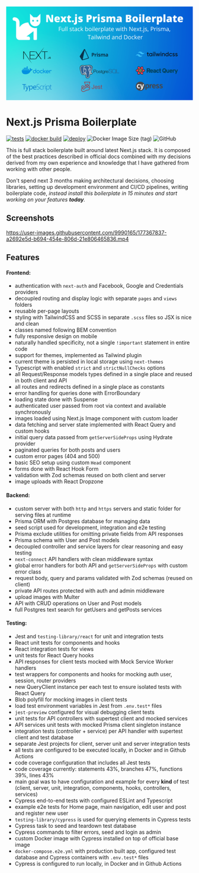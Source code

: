 <p align="center"><img src="docs/readme-assets/banner-1280x640-200kb.png"></p>

# Next.js Prisma Boilerplate

[![tests](https://github.com/nemanjam/nextjs-prisma-boilerplate/actions/workflows/tests.yml/badge.svg)](https://github.com/nemanjam/nextjs-prisma-boilerplate/actions/workflows/tests.yml)
[![docker build](https://github.com/nemanjam/nextjs-prisma-boilerplate/actions/workflows/build-docker-image.yml/badge.svg)](https://github.com/nemanjam/nextjs-prisma-boilerplate/actions/workflows/build-docker-image.yml)
[![deploy](https://github.com/nemanjam/nextjs-prisma-boilerplate/actions/workflows/deploy.yml/badge.svg)](https://github.com/nemanjam/nextjs-prisma-boilerplate/actions/workflows/deploy.yml)
![Docker Image Size (tag)](https://img.shields.io/docker/image-size/nemanjamitic/nextjs-prisma-boilerplate/latest?logo=docker)
![GitHub](https://img.shields.io/github/license/nemanjam/nextjs-prisma-boilerplate)

This is full stack boilerplate built around latest Next.js stack. It is composed of the best practices described in official docs combined with my decisions derived from my own experience and knowledge that I have gathered from working with other people.

Don't spend next 3 months making architectural decisions, choosing libraries, setting up development environment and CI/CD pipelines, writing boilerplate code, _instead install this boilerplate in 15 minutes and start working on your features **today**._

## Screenshots

https://user-images.githubusercontent.com/9990165/177367837-a2692e5d-b694-454e-806d-21e806465836.mp4

## Features

#### Frontend:

- authentication with `next-auth` and Facebook, Google and Credentials providers
- decoupled routing and display logic with separate `pages` and `views` folders
- reusable per-page layouts
- styling with TailwindCSS and SCSS in separate `.scss` files so JSX is nice and clean
- classes named following BEM convention
- fully responsive design on mobile
- naturally handled specificity, not a single `!important` statement in entire code
- support for themes, implemented as Tailwind plugin
- current theme is persisted in local storage using `next-themes`
- Typescript with enabled `strict` and `strictNullChecks` options
- all Request/Response models types defined in a single place and reused in both client and API
- all routes and redirects defined in a single place as constants
- error handling for queries done with ErrorBoundary
- loading state done with Suspense
- authenticated user passed from root via context and available synchronously
- images loaded using Next.js Image component with custom loader
- data fetching and server state implemented with React Query and custom hooks
- initial query data passed from `getServerSideProps` using Hydrate provider
- paginated queries for both posts and users
- custom error pages (404 and 500)
- basic SEO setup using custom `Head` component
- forms done with React Hook Form
- validation with Zod schemas reused on both client and server
- image uploads with React Dropzone

#### Backend:

- custom server with both `http` and `https` servers and static folder for serving files at runtime
- Prisma ORM with Postgres database for managing data
- seed script used for development, integration and e2e testing
- Prisma exclude utilities for omitting private fields from API responses
- Prisma schema with User and Post models
- decoupled controller and service layers for clear reasoning and easy testing
- `next-connect` API handlers with clean middleware syntax
- global error handlers for both API and `getServerSideProps` with custom error class
- request body, query and params validated with Zod schemas (reused on client)
- private API routes protected with auth and admin middleware
- upload images with Multer
- API with CRUD operations on User and Post models
- full Postgres text search for getUsers and getPosts services

<!-- lighthouse score screenshot -->

#### Testing:

- Jest and `testing-library/react` for unit and integration tests
- React unit tests for components and hooks
- React integration tests for views
- unit tests for React Query hooks
- API responses for client tests mocked with Mock Service Worker handlers
- test wrappers for components and hooks for mocking auth user, session, router providers
- new QueryClient instance per each test to ensure isolated tests with React Query
- Blob polyfill for mocking images in client tests
- load test environment variables in Jest from `.env.test*` files
- `jest-preview` configured for visual debugging client tests
- unit tests for API controllers with supertest client and mocked services
- API services unit tests with mocked Prisma client singleton instance
- integration tests (controller + service) per API handler with supertest client and test database
- separate Jest projects for client, server unit and server integration tests
- all tests are configured to be executed locally, in Docker and in Github Actions
- code coverage configuration that includes all Jest tests
- code coverage currently: statements 43%, branches 47%, functions 39%, lines 43%
- main goal was to have configuration and example for every **kind** of test (client, server, unit, integration, components, hooks, controllers, services)
- Cypress end-to-end tests with configured ESLint and Typescript
- example e2e tests for Home page, main navigation, edit user and post and register new user
- `testing-library/cypress` is used for querying elements in Cypress tests
- Cypress task to seed and teardown test database
- Cypress commands to filter errors, seed and login as admin
- custom Docker image with Cypress installed on top of official base image
- `docker-compose.e2e.yml` with production built app, configured test database and Cypress containers with `.env.test*` files
- Cypress is configured to run locally, in Docker and in Github Actions
